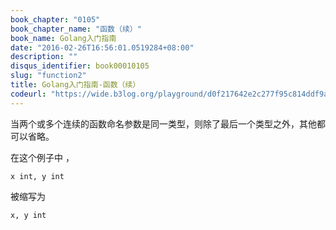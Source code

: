 ```yaml
---
book_chapter: "0105"
book_chapter_name: "函数（续）"
book_name: Golang入门指南
date: "2016-02-26T16:56:01.0519284+08:00"
description: ""
disqus_identifier: book00010105
slug: "function2"
title: Golang入门指南-函数（续）
codeurl: "https://wide.b3log.org/playground/d0f217642e2c277f95c814ddf9a09e27.go"
---
```



当两个或多个连续的函数命名参数是同一类型，则除了最后一个类型之外，其他都可以省略。

在这个例子中 ，

	x int, y int

被缩写为

	x, y int

<!-- ```go	
package main

import "fmt"

func add(x, y int) int {
	return x + y
}

func main() {
	fmt.Println(add(42, 13))
}

``` -->

